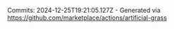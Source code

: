Commits: 2024-12-25T19:21:05.127Z - Generated via https://github.com/marketplace/actions/artificial-grass
<br>
